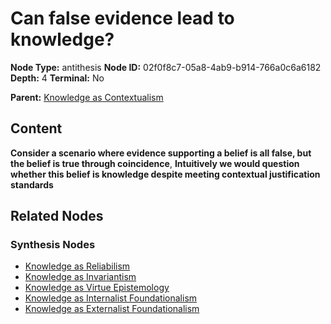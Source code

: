 # Can false evidence lead to knowledge?

**Node Type:** antithesis
**Node ID:** 02f0f8c7-05a8-4ab9-b914-766a0c6a6182
**Depth:** 4
**Terminal:** No

**Parent:** [Knowledge as Contextualism](knowledge-as-contextualism-synthesis-75c060de-e6df-4e73-ab25-30a233c5299a.md)

## Content

**Consider a scenario where evidence supporting a belief is all false, but the belief is true through coincidence**, **Intuitively we would question whether this belief is knowledge despite meeting contextual justification standards**

## Related Nodes

### Synthesis Nodes

- [Knowledge as Reliabilism](knowledge-as-reliabilism-synthesis-3701a30f-08a6-4f8a-b8e1-e2b098110534.md)
- [Knowledge as Invariantism](knowledge-as-invariantism-synthesis-536878f2-276b-4561-b08d-c6fef21b60e4.md)
- [Knowledge as Virtue Epistemology](knowledge-as-virtue-epistemology-synthesis-fcc319fe-a849-47cb-b432-cee659484e5e.md)
- [Knowledge as Internalist Foundationalism](knowledge-as-internalist-foundationalism-synthesis-7e724f15-592b-4c25-a1aa-821df1ef3821.md)
- [Knowledge as Externalist Foundationalism](knowledge-as-externalist-foundationalism-synthesis-b33a62dc-a29f-4e1e-bbd8-688defd30734.md)
